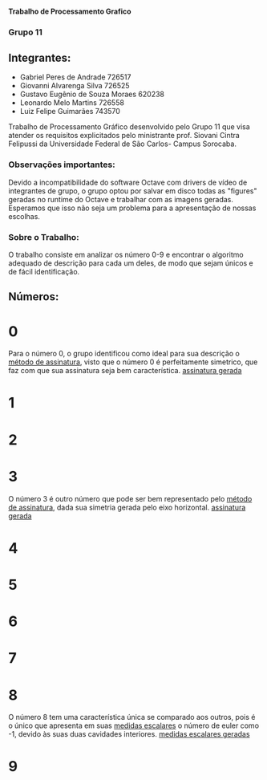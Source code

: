#### Trabalho de Processamento Grafico

### Grupo 11
## Integrantes:
- Gabriel Peres de Andrade 726517
- Giovanni Alvarenga Silva 726525
- Gustavo Eugênio de Souza Moraes 620238
- Leonardo Melo Martins 726558
- Luiz Felipe Guimarães 743570

Trabalho de Processamento Gráfico desenvolvido pelo Grupo 11 que visa atender os requisitos explicitados pelo ministrante prof. Siovani Cintra Felipussi da Universidade Federal de São Carlos- Campus Sorocaba.

### Observações importantes:
Devido a incompatibilidade do software Octave com drivers de vídeo de integrantes de grupo, o grupo optou por salvar em disco todas as "figures" geradas no runtime do Octave e trabalhar com as imagens geradas. Esperamos que isso não seja um problema para a apresentação de nossas escolhas.

### Sobre o Trabalho: 
O trabalho consiste em analizar os número 0-9 e encontrar o algoritmo adequado de descrição para cada um deles, de modo que sejam únicos e de fácil identificação.

## Números:
# 0
Para o número 0, o grupo identificou como ideal para sua descrição o [método de assinatura](signature.m), visto que o número 0 é perfeitamente simetrico, que faz com que sua assinatura seja bem característica. [assinatura gerada](output/signature/0-signature.jpg)
# 1
# 2
# 3
O número 3 é outro número que pode ser bem representado pelo [método de assinatura](signature.m), dada sua simetria gerada pelo eixo horizontal. [assinatura gerada](output/signature/3-signature.jpg)
# 4
# 5
# 6
# 7
# 8
O número 8 tem uma característica única se comparado aos outros, pois é o único que apresenta em suas [medidas escalares](scalar.m) o número de euler como -1, devido às suas duas cavidades interiores. [medidas escalares geradas](output/scalar/8-scalar-description.txt)
# 9